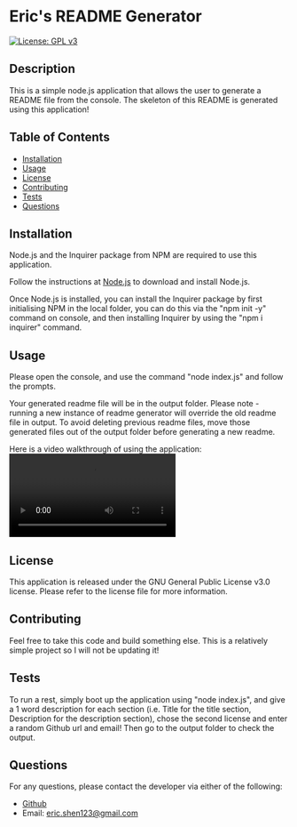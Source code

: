 # Eric's README Generator
  [![License: GPL v3](https://img.shields.io/badge/License-GPLv3-blue.svg)](https://www.gnu.org/licenses/gpl-3.0)

  ## Description
  This is a simple node.js application that allows the user to generate a README file from the console. The skeleton of this README is generated using this application!

  ## Table of Contents
  - [Installation](#installation)
  - [Usage](#usage)
  - [License](#license)
  - [Contributing](#contributing)
  - [Tests](#tests)
  - [Questions](#questions)

  ## Installation
  Node.js and the Inquirer package from NPM are required to use this application.

  Follow the instructions at [Node.js](https://nodejs.org/en) to download and install Node.js.

  Once Node.js is installed, you can install the Inquirer package by first initialising NPM in the local folder, you can do this via the "npm init -y" command on console, and then installing Inquirer by using the "npm i inquirer" command.

  ## Usage
  Please open the console, and use the command "node index.js" and follow the prompts.

  Your generated readme file will be in the output folder. Please note - running a new instance of readme generator will override the old readme file in output. To avoid deleting previous readme files, move those generated files out of the output folder before generating a new readme.

  Here is a video walkthrough of using the application:
  ![Walkthough Video](readme-walkthrough.webm)

  ## License
  This application is released under the GNU General Public License v3.0 license. Please refer to the license file for more information.

  ## Contributing
  Feel free to take this code and build something else. This is a relatively simple project so I will not be updating it!

  ## Tests
  To run a rest, simply boot up the application using "node index.js", and give a 1 word description for each section (i.e. Title for the title section, Description for the description section), chose the second license and enter a random Github url and email! Then go to the output folder to check the output.

  ## Questions
  For any questions, please contact the developer via either of the following:
  - [Github](https://github.com/KidLeiS)
  - Email: [eric.shen123@gmail.com](eric.shen123@gmail.com)
  